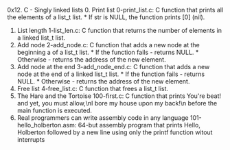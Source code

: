 0x12. C - Singly linked lists
0. Print list
     0-print_list.c: C function that prints all the elements of a list_t list.
        * If str is NULL, the function prints [0] (nil).
1. List length
     1-list_len.c: C function that returns the number of elements in a linked list_t list.
2. Add node
     2-add_node.c: C function that adds a new node at the beginning a of a list_t list.
        * If the function fails - returns NULL.
        * Otherwise - returns the address of the new element.
3. Add node at the end
    3-add_node_end.c: C function that adds a new node at the end of a linked list_t list.
        * If the function fails - returns NULL.
        * Otherwise - returns the address of the new element.
4. Free list
     4-free_list.c: C function that frees a list_t list.
5. The Hare and the Tortoise
     100-first.c: C function that prints You're beat! and yet, you must allow,\nI bore my house upon my back!\n before the main function is executed.
6. Real programmers can write assembly code in any language
     101-hello_holberton.asm: 64-but assembly program that prints Hello, Holberton followed by a new line using only the printf function witout interrupts
